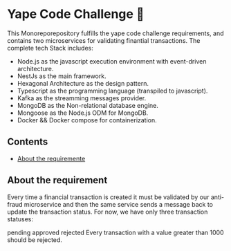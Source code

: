 # Yape Code Challenge :rocket:
This Monoreporepository fulfills the yape code challenge requirements, and contains two microservices for validating finantial transactions. 
The complete tech Stack includes:
-  Node.js as the javascript execution environment with event-driven architecture.
-  NestJs as the main framework.
-  Hexagonal Architecture as the design pattern.
-  Typescript as the programming language (transpiled to javascript).
-  Kafka as the streamming messages provider.
-  MongoDB as the Non-relational database engine.
-  Mongoose as the Node.js ODM for MongoDB.
-  Docker && Docker compose for containerization.
  
## Contents
- [About the requiremente](#about-the-requirement)

## About the requirement
Every time a financial transaction is created it must be validated by our anti-fraud microservice and then the same service sends a message back to update the transaction status. For now, we have only three transaction statuses:

pending
approved
rejected
Every transaction with a value greater than 1000 should be rejected.

